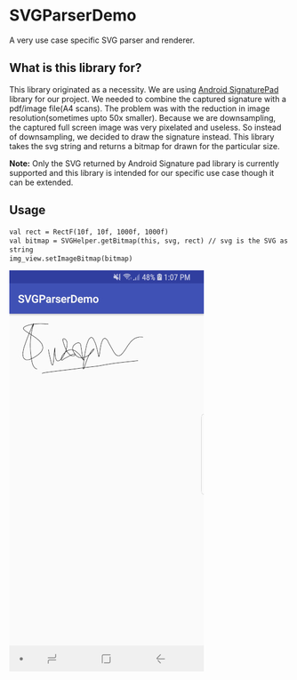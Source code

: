 # SVGParserDemo
A very use case specific SVG parser and renderer.

## What is this library for?
This library originated as a necessity. We are using [Android SignaturePad](https://github.com/gcacace/android-signaturepad) library for our project. We needed to combine the captured signature with a pdf/image file(A4 scans). The problem was with the reduction in image resolution(sometimes upto 50x smaller). Because we are downsampling, the captured full screen image was very pixelated and useless. So instead of downsampling, we decided to draw the signature instead. This library takes the svg string and returns a bitmap for drawn for the particular size.

**Note:** Only the SVG returned by Android Signature pad library is currently supported and this library is intended for our specific use case though it can be extended.

## Usage
```
val rect = RectF(10f, 10f, 1000f, 1000f)
val bitmap = SVGHelper.getBitmap(this, svg, rect) // svg is the SVG as string
img_view.setImageBitmap(bitmap)
```

![ScreenShot](./images/svg-ex.jpg)

